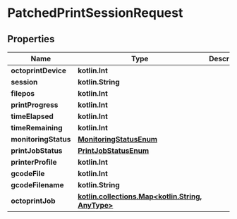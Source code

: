 
# PatchedPrintSessionRequest

## Properties
Name | Type | Description | Notes
------------ | ------------- | ------------- | -------------
**octoprintDevice** | **kotlin.Int** |  |  [optional]
**session** | **kotlin.String** |  |  [optional]
**filepos** | **kotlin.Int** |  |  [optional]
**printProgress** | **kotlin.Int** |  |  [optional]
**timeElapsed** | **kotlin.Int** |  |  [optional]
**timeRemaining** | **kotlin.Int** |  |  [optional]
**monitoringStatus** | [**MonitoringStatusEnum**](MonitoringStatusEnum.md) |  |  [optional]
**printJobStatus** | [**PrintJobStatusEnum**](PrintJobStatusEnum.md) |  |  [optional]
**printerProfile** | **kotlin.Int** |  |  [optional]
**gcodeFile** | **kotlin.Int** |  |  [optional]
**gcodeFilename** | **kotlin.String** |  |  [optional]
**octoprintJob** | [**kotlin.collections.Map&lt;kotlin.String, AnyType&gt;**](AnyType.md) |  |  [optional]



